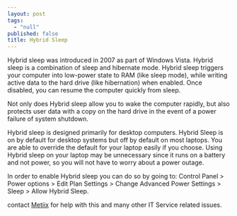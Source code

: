 ```yaml
---
layout: post
tags: 
  - "null"
published: false
title: Hybrid Sleep
---
```


Hybrid sleep was introduced in 2007 as part of Windows Vista.  Hybrid sleep is a combination of sleep and hibernate mode.  Hybrid sleep triggers your computer into low-power state to RAM (like sleep mode), while writing active data to the hard drive (like hibernation) when enabled. Once disabled, you can resume the computer quickly from sleep.
 
Not only does Hybrid sleep allow you to wake the computer rapidly, but also protects user data with a copy on the hard drive in the event of a power failure of system shutdown.
 
Hybrid sleep is designed primarily for desktop computers.  Hybrid Sleep is on by default for desktop systems but off by default on most laptops.  You are able to override the default for your laptop easily if you choose.  Using Hybrid sleep on your laptop may be unnecessary since it runs on a battery and not power, so you will not have to worry about a power outage.
 
In order to enable Hybrid sleep you can do so by going to:
Control Panel > Power options > Edit Plan Settings > Change Advanced Power Settings > Sleep > Allow Hybrid Sleep.

contact [Metiix](http://www.metiix.com) for help with this and many other IT Service related issues.
